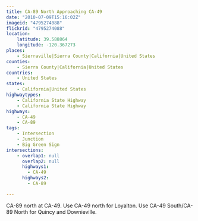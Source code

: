 ```yaml
---
title: CA-89 North Approaching CA-49
date: "2010-07-09T15:16:02Z"
imageid: "4795274088"
flickrid: "4795274088"
location:
    latitude: 39.588864
    longitude: -120.367273
places:
    - Sierraville|Sierra County|California|United States
counties:
    - Sierra County|California|United States
countries:
    - United States
states:
    - California|United States
highwaytypes:
    - California State Highway
    - California State Highway
highways:
    - CA-49
    - CA-89
tags:
    - Intersection
    - Junction
    - Big Green Sign
intersections:
    - overlap1: null
      overlap2: null
      highways1:
        - CA-49
      highways2:
        - CA-89

---
```

CA-89 north at CA-49.  Use CA-49 north for Loyalton.  Use CA-49 South/CA-89 North for Quincy and Downieville.